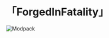 # 「ForgedInFatality」
![Modpack](https://github.com/Mi6kbuttface/ForgedInFatality/blob/main/FiFBanner.gif)
